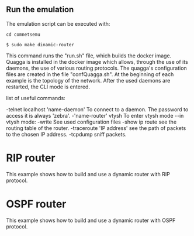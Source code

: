 ## Run the emulation

The emulation script can be executed with:

```
cd comnetsemu

$ sudo make dinamic-router
```

This command runs the "run.sh" file, which builds the docker image. Quagga is installed in the docker image which allows, through the use of its daemons, the use of various routing protocols.
The quagga's configuration files are created in the file "confQuagga.sh".
At the beginning of each example is the topology of the network.
After the used daemons are restarted, the CLI mode is entered.

list of useful commands:

-telnet localhost 'name-daemon'         To connect to a daemon. The password to access it is always 'zebra'.
-'name-router' vtysh                    To enter vtysh mode
--in vtysh mode:
    -write                              See used configuration files
    -show ip route                      see the routing table of the router.
    -traceroute 'IP address'            see the path of packets to the chosen IP address.
    -tcpdump                            sniff packets.

# RIP router #
This example shows how to build and use a dynamic router with RIP protocol.

# OSPF router #
This example shows how to build and use a dynamic router with OSPF protocol.
